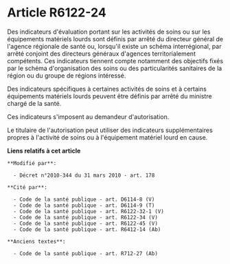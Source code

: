 # Article R6122-24

Des indicateurs d'évaluation portant sur les activités de soins ou sur les équipements matériels lourds sont définis par
arrêté du directeur général de l'agence régionale de santé ou, lorsqu'il existe un schéma interrégional, par arrêté conjoint
des directeurs généraux d'agences territorialement compétents. Ces indicateurs tiennent compte notamment des objectifs fixés
par le schéma d'organisation des soins ou des particularités sanitaires de la région ou du groupe de régions intéressé.

Des indicateurs spécifiques à certaines activités de soins et à certains équipements matériels lourds peuvent être définis
par arrêté du ministre chargé de la santé.

Ces indicateurs s'imposent au demandeur d'autorisation.

Le titulaire de l'autorisation peut utiliser des indicateurs supplémentaires propres à l'activité de soins ou à l'équipement
matériel lourd en cause.

**Liens relatifs à cet article**

	**Modifié par**:

	  - Décret n°2010-344 du 31 mars 2010 - art. 178

	**Cité par**:

	  - Code de la santé publique - art. D6114-8 (V)
	  - Code de la santé publique - art. D6114-9 (T)
	  - Code de la santé publique - art. R6122-32-1 (V)
	  - Code de la santé publique - art. R6122-34 (V)
	  - Code de la santé publique - art. R6122-45 (V)
	  - Code de la santé publique - art. R6412-14 (Ab)

	**Anciens textes**:

	  - Code de la santé publique - art. R712-27 (Ab)
